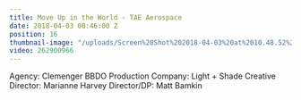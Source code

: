 ```yaml
---
title: Move Up in the World - TAE Aerospace
date: 2018-04-03 00:46:00 Z
position: 16
thumbnail-image: "/uploads/Screen%20Shot%202018-04-03%20at%2010.48.52%20am.png"
video: 262900966
---
```


Agency: Clemenger BBDO
Production Company: Light + Shade
Creative Director: Marianne Harvey
Director/DP: Matt Bamkin 